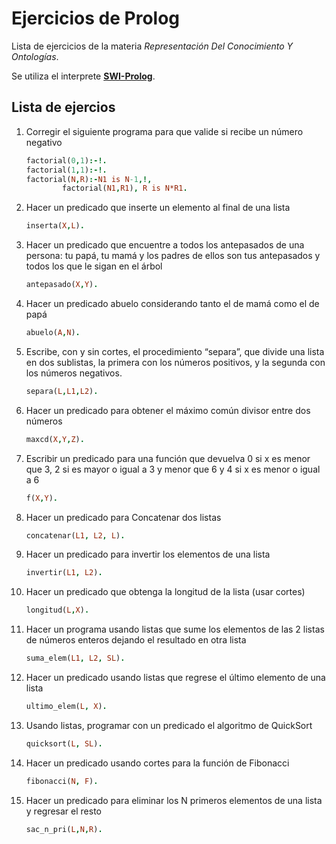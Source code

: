 # Ejercicios de Prolog

Lista de ejercicios de la materia *Representación Del Conocimiento Y Ontologías*.

Se utiliza el interprete [**SWI-Prolog**](https://www.swi-prolog.org/).

## Lista de ejercios

1. Corregir el siguiente programa para que valide si recibe un número negativo

    ```prolog
    factorial(0,1):-!.
    factorial(1,1):-!.
    factorial(N,R):-N1 is N-1,!, 
            factorial(N1,R1), R is N*R1.
    ```

2. Hacer un predicado que inserte un elemento al final de una lista
   
    ```prolog
    inserta(X,L).
    ```

3. Hacer un predicado que encuentre a todos los antepasados de una persona: tu papá, tu mamá y los padres de ellos son tus antepasados y todos los que le sigan en el árbol

    ```prolog
    antepasado(X,Y).
    ```

4. Hacer un predicado abuelo considerando tanto el de mamá como el de papá

    ```prolog
    abuelo(A,N).
    ```

5.  Escribe, con y sin cortes, el procedimiento “separa”, que divide una lista en dos sublistas, la primera con los números positivos, y la segunda con los números negativos.
  
    ```prolog
    separa(L,L1,L2).
    ```

6. Hacer un predicado para obtener el máximo común divisor entre dos números

    ```prolog
    maxcd(X,Y,Z).
    ```

7. Escribir un predicado para una función que devuelva 0 si x es menor que 3, 2 si es mayor o igual a 3 y menor que 6 y 4 si x es menor o igual a 6

    ```prolog
    f(X,Y).
    ```


8. Hacer un predicado para Concatenar dos listas

    ```prolog
    concatenar(L1, L2, L).
    ```

9. Hacer un predicado para invertir los elementos de una lista

    ```prolog
    invertir(L1, L2).
    ```

10. Hacer un predicado que obtenga la longitud de la lista (usar cortes)

    ```prolog
    longitud(L,X).
    ```

11. Hacer un programa usando listas que sume los elementos de las 2 listas de números enteros dejando el resultado en otra lista
    
    ```prolog
    suma_elem(L1, L2, SL).
    ```

12. Hacer un predicado usando listas que regrese el último elemento de una lista
    
    ```prolog
    ultimo_elem(L, X). 
    ```

13. Usando listas, programar con un predicado el algoritmo de QuickSort

    ```prolog
    quicksort(L, SL).
    ```

14. Hacer un predicado usando cortes para la función de Fibonacci
    
    ```prolog
    fibonacci(N, F).
    ```

15. Hacer un predicado para eliminar los N primeros elementos de una lista y regresar el resto

    ```prolog
    sac_n_pri(L,N,R). 
    ```